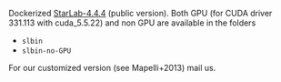 Dockerized [StarLab-4.4.4](http://www.sns.ias.edu/~starlab/) (public version).
Both GPU (for CUDA driver 331.113 with cuda_5.5.22) and non GPU are available 
in the folders 

* `slbin`
* `slbin-no-GPU`

For our customized version (see Mapelli+2013) mail us.